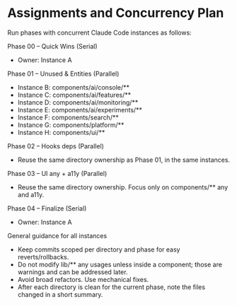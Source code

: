 # Assignments and Concurrency Plan

Run phases with concurrent Claude Code instances as follows:

Phase 00 – Quick Wins (Serial)
- Owner: Instance A

Phase 01 – Unused & Entities (Parallel)
- Instance B: components/ai/console/**
- Instance C: components/ai/features/**
- Instance D: components/ai/monitoring/**
- Instance E: components/ai/experiments/**
- Instance F: components/search/**
- Instance G: components/platform/**
- Instance H: components/ui/**

Phase 02 – Hooks deps (Parallel)
- Reuse the same directory ownership as Phase 01, in the same instances.

Phase 03 – UI any + a11y (Parallel)
- Reuse the same directory ownership. Focus only on components/** any and a11y.

Phase 04 – Finalize (Serial)
- Owner: Instance A

General guidance for all instances
- Keep commits scoped per directory and phase for easy reverts/rollbacks.
- Do not modify lib/** any usages unless inside a component; those are warnings and can be addressed later.
- Avoid broad refactors. Use mechanical fixes.
- After each directory is clean for the current phase, note the files changed in a short summary.

